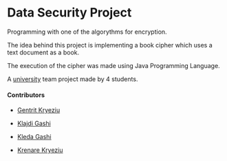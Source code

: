 # Data Security Project

Programming with one of the algorythms for encryption. 

The idea behind this project is implementing a book cipher which uses a text document as a book. 

The execution of the cipher was made using Java Programming Language.

A [university](https://fiek.uni-pr.edu) team project made by 4 students.

#### Contributors


- [Gentrit Kryeziu](https://github.com/Gentrit851)

- [Klajdi Gashi](https://github.com/KlajdiGashi)

- [Kleda Gashi](https://github.com/kledagashi)

- [Krenare Kryeziu](https://github.com/Krenare158)
